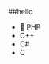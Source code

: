 ##‎hello‎          
-  🐘 PHP           
-  C++                                
-  C#                                     
-  C                                                         